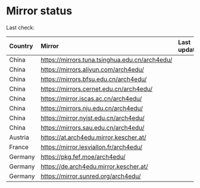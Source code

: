 <script src="./time.js"></script>
# Mirror status
Last check: <script type="text/javascript">localize(1740241490.3897676);</script>

|Country|Mirror|Last update|
|:------|:-----|:----------|
|China|https://mirrors.tuna.tsinghua.edu.cn/arch4edu/|<script type="text/javascript">localize(1740206607);</script>|
|China|https://mirrors.aliyun.com/arch4edu/|<script type="text/javascript">localize(1740206607);</script>|
|China|https://mirrors.bfsu.edu.cn/arch4edu/|<script type="text/javascript">localize(1740206607);</script>|
|China|https://mirrors.cernet.edu.cn/arch4edu/|<script type="text/javascript">localize(1740206607);</script>|
|China|https://mirror.iscas.ac.cn/arch4edu/|<script type="text/javascript">localize(1740206607);</script>|
|China|https://mirrors.nju.edu.cn/arch4edu/|<script type="text/javascript">localize(1740120057);</script>|
|China|https://mirror.nyist.edu.cn/arch4edu/|<script type="text/javascript">localize(1740206607);</script>|
|China|https://mirrors.sau.edu.cn/arch4edu/|<script type="text/javascript">localize(1731653531);</script>|
|Austria|https://at.arch4edu.mirror.kescher.at/|<script type="text/javascript">localize(1740206607);</script>|
|France|https://mirror.lesviallon.fr/arch4edu/|<script type="text/javascript">localize(1740206607);</script>|
|Germany|https://pkg.fef.moe/arch4edu/|<script type="text/javascript">localize(1740206607);</script>|
|Germany|https://de.arch4edu.mirror.kescher.at/|<script type="text/javascript">localize(1740206607);</script>|
|Germany|https://mirror.sunred.org/arch4edu/|<script type="text/javascript">localize(1740206607);</script>|

<script src="./tablefilter/tablefilter.js"></script>
<script src="./table.js"></script>